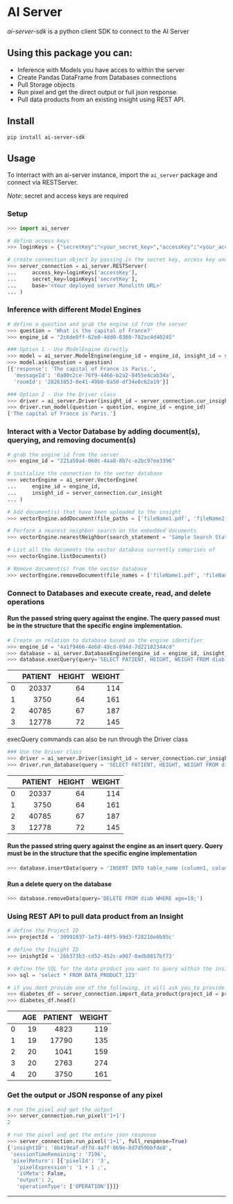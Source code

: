 # **AI Server**

*ai-server-sdk* is a python client SDK to connect to the AI Server

## Using this package you can:

 - Inference with Models you have acces to within the server
 - Create Pandas DataFrame from Databases connections
 - Pull Storage objects
 - Run pixel and get the direct output or full json response.
 - Pull data products from an existing insight using REST API.

## **Install**

    pip install ai-server-sdk


## **Usage**

To interract with an ai-server instance, import the `ai_server` package and connect via RESTServer.

*Note*: secret and access keys are required


### Setup
```python
>>> import ai_server

# define access keys
>>> loginKeys = {"secretKey":"<your_secret_key>","accessKey":"<your_access_key>"}

# create connection object by passing in the secret key, access key and base url for the api
>>> server_connection = ai_server.RESTServer(
...     access_key=loginKeys['accessKey'],
...     secret_key=loginKeys['secretKey'],
...     base='<Your deployed server Monolith URL>'
... )
```

### Inference with different Model Engines
```python
# define a question and grab the engine id from the server
>>> question = 'What is the capital of France?'
>>> engine_id = "2c6de0ff-62e0-4dd0-8380-782ac4d40245"

### Option 1 - Use ModelEngine directly
>>> model = ai_server.ModelEngine(engine_id = engine_id, insight_id = server_connection.cur_insight)
>>> model.ask(question = question)
[{'response': 'The capital of France is Paris.',
  'messageId': '0a80c2ce-76f9-4466-b2a2-8455e4cab34a',
  'roomId': '28261853-0e41-49b0-8a50-df34e8c62a19'}]

### Option 2 - Use the Driver class
>>> driver = ai_server.Driver(insight_id = server_connection.cur_insight)
>>> driver.run_model(question = question, engine_id = engine_id)
['The capital of France is Paris.']
```

### Interact with a Vector Database by adding document(s), querying, and removing document(s)
```python
# grab the engine id from the server
>>> engine_id = "221a50a4-060c-4aa8-8b7c-e2bc97ee3396"

# initialize the connection to the vector database
>>> vectorEngine = ai_server.VectorEngine(
...     engine_id = engine_id, 
...     insight_id = server_connection.cur_insight
... )

# Add document(s) that have been uploaded to the insight
>>> vectorEngine.addDocument(file_paths = ['fileName1.pdf', 'fileName2.pdf', ..., 'fileNameX.pdf'])

# Perform a nearest neighbor search on the embedded documents
>>> vectorEngine.nearestNeighbor(search_statement = 'Sample Search Statement', limit = 5)

# List all the documents the vector database currently comprises of
>>> vectorEngine.listDocuments()

# Remove document(s) from the vector database
>>> vectorEngine.removeDocument(file_names = ['fileName1.pdf', 'fileName2.pdf', ..., 'fileNameX.pdf'])
```

### Connect to Databases and execute create, read, and delete operations

#### Run the passed string query against the engine.  The query passed must be in the structure that the specific engine implementation.
```python
# Create an relation to database based on the engine identifier
>>> engine_id = "4a1f9466-4e6d-49cd-894d-7d22182344cd"
>>> database = ai_server.DatabaseEngine(engine_id = engine_id, insight_id=a.cur_insight)
>>> database.execQuery(query='SELECT PATIENT, HEIGHT, WEIGHT FROM diab LIMIT 4')
```
|    |   PATIENT |   HEIGHT |   WEIGHT |
|---:|----------:|---------:|---------:|
|  0 |     20337 |       64 |      114 |
|  1 |      3750 |       64 |      161 |
|  2 |     40785 |       67 |      187 |
|  3 |     12778 |       72 |      145 |


execQuery commands can also be run through the Driver class
```python
### Use the Driver class
>>> driver = ai_server.Driver(insight_id = server_connection.cur_insight)
>>> driver.run_database(query = 'SELECT PATIENT, HEIGHT, WEIGHT FROM diab LIMIT 4', engine_id = engine_id)
```
|    |   PATIENT |   HEIGHT |   WEIGHT |
|---:|----------:|---------:|---------:|
|  0 |     20337 |       64 |      114 |
|  1 |      3750 |       64 |      161 |
|  2 |     40785 |       67 |      187 |
|  3 |     12778 |       72 |      145 |

#### Run the passed string query against the engine as an insert query. Query must be in the structure that the specific engine implementation
```python
>>> database.insertData(query = 'INSERT INTO table_name (column1, column2, column3, ...) VALUES (value1, value2, value3, ...)')
```

#### Run a delete query on the database
```python
>>> database.removeData(query='DELETE FROM diab WHERE age=19;')
```

### Using REST API to pull data product from an Insight
```python
# define the Project ID
>>> projectId = '30991037-1e73-49f5-99d3-f28210e6b95c'

# define the Insight ID
>>> inishgtId = '26b373b3-cd52-452c-a987-0adb8817bf73'

# define the SQL for the data product you want to query within the insight
>>> sql = 'select * FROM DATA_PRODUCT_123'

# if you dont provide one of the following, it will ask you to provide it via prompt
>>> diabetes_df = server_connection.import_data_product(project_id = projectId, insight_id = inishgtId, sql = sql)
>>> diabetes_df.head()
```
|    |   AGE |   PATIENT |   WEIGHT |
|---:|------:|----------:|---------:|
|  0 |    19 |      4823 |      119 |
|  1 |    19 |     17790 |      135 |
|  2 |    20 |      1041 |      159 |
|  3 |    20 |      2763 |      274 |
|  4 |    20 |      3750 |      161 |


### Get the output or JSON response of any pixel
```python
# run the pixel and get the output
>>> server_connection.run_pixel('1+1')
2

# run the pixel and get the entire json response
>>> server_connection.run_pixel('1+1', full_response=True)
{'insightID': '8b419eaf-df7d-4a7f-869e-8d7d59bbfde8',
 'sessionTimeRemaining': '7196',
 'pixelReturn': [{'pixelId': '3',
   'pixelExpression': '1 + 1 ;',
   'isMeta': False,
   'output': 2,
   'operationType': ['OPERATION']}]}
```

---